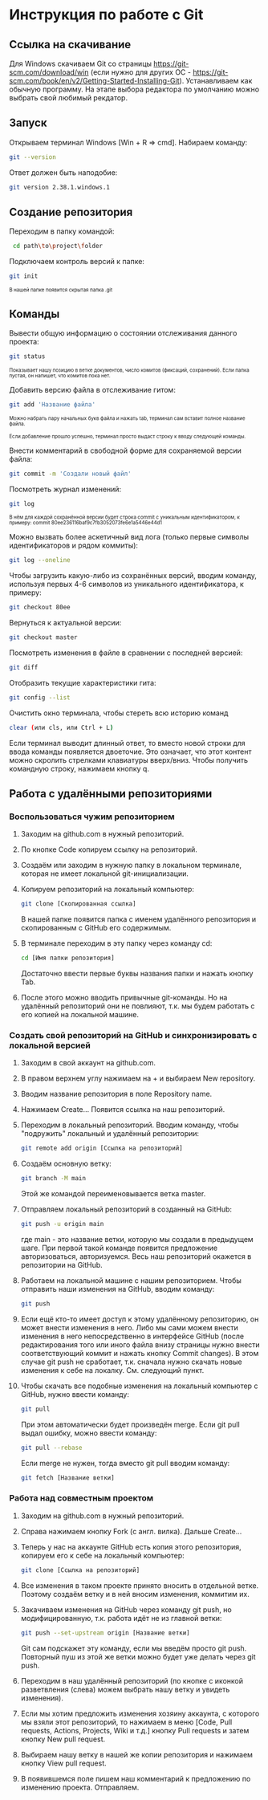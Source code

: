 # Инструкция по работе с Git

## Ссылка на скачивание

Для Windows скачиваем Git со страницы https://git-scm.com/download/win (если нужно для других ОС - https://git-scm.com/book/en/v2/Getting-Started-Installing-Git). Устанавливаем как обычную программу. На этапе выбора редактора по умолчанию можно выбрать свой любимый рекдатор.

## Запуск

Открываем терминал Windows [Win + R => cmd]. Набираем команду:
```sh
git --version
```
Ответ должен быть наподобие:
```sh
git version 2.38.1.windows.1
```
## Создание репозитория

Переходим в папку командой:
```sh
 cd path\to\project\folder
 ```
Подключаем контроль версий к папке:
```sh
git init
```
<sub><sup>В нашей папке появится скрытая папка .git</sup></sub>

## Команды

Вывести общую информацию о состоянии отслеживания данного проекта:
```sh
git status
```
<sub><sup>Показывает нашу позицию в ветке документов, число комитов (фиксаций, сохранений). Если папка пустая, он напишет, что комитов пока нет.</sup></sub>

Добавить версию файла в отслеживание гитом:
```sh
git add 'Название файла'
```
<sub><sup>Можно набрать пару начальных букв файла и нажать tab, терминал сам вставит полное название файла.</sup></sub>

<sub><sup>Если добавление прошло успешно, терминал просто выдаст строку к вводу следующей команды.</sup></sub>

Внести комментарий в свободной форме для сохраняемой версии файла:
```sh
git commit -m 'Создали новый файл'
```

Посмотреть журнал изменений:
```sh
git log
```
<sub><sup>В нём для каждой сохранённой версии будет строка commit с уникальным идентификатором, к примеру:
commit 80ee236116baf9c7fb3052073fe6e1a5446e44d1</sup></sub>

Можно вызвать более аскетичный вид лога (только первые символы идентификаторов и рядом коммиты):
```sh
git log --oneline
```
Чтобы загрузить какую-либо из сохранённых версий, вводим команду, используя первых 4-6 символов из уникального идентификатора, к примеру:
```sh
git checkout 80ee
```
Вернуться к актуальной версии:
```sh
git checkout master
```
Посмотреть изменения в файле в сравнении с последней версией:
```sh
git diff
```
Отобразить текущие характеристики гита:
```sh
git config --list
```
Очистить окно терминала, чтобы стереть всю историю команд
```sh
clear (или cls, или Ctrl + L)
```
Если терминал выводит длинный ответ, то вместо новой строки для ввода команды появляется двоеточие. Это означает, что этот контент можно скролить стрелками клавиатуры вверх/вниз. Чтобы получить командную строку, нажимаем кнопку q.

## Работа с удалёнными репозиториями

### Воспользоваться чужим репозиторием

1. Заходим на github.com в нужный репозиторий.

2. По кнопке Code копируем ссылку на репозиторий.

3. Создаём или заходим в нужную папку в локальном терминале, которая не имеет локальной git-инициализации.

4. Копируем репозиторий на локальный компьютер:
    ```sh
    git clone [Скопированная ссылка]
    ```
    В нашей папке появится папка с именем удалённого репозитория и скопированным с GitHub его содержимым.

5. В терминале переходим в эту папку через команду cd:
    ```sh
    cd [Имя папки репозитория]
    ```
	Достаточно ввести первые буквы названия папки и нажать кнопку Tab.

6. После этого можно вводить привычные git-команды. Но на удалённый репозиторий они не повлияют, т.к. мы будем работать с его копией на локальной машине.

### Создать свой репозиторий на GitHub и синхронизировать с локальной версией

1. Заходим в свой аккаунт на github.com.

2. В правом верхнем углу нажимаем на + и выбираем New repository.

3. Вводим название репозитория в поле Repository name.

4. Нажимаем Create… Появится ссылка на наш репозиторий.

5. Переходим в локальный репозиторий.
	Вводим команду, чтобы "подружить" локальный и удалённый репозитории:
	```sh
    git remote add origin [Ссылка на репозиторий]
    ```
6. Создаём основную ветку:
    ```sh
	git branch -M main
    ```
	Этой же командой переименовывается ветка master.
	
7. Отправляем локальный репозиторий в созданный на GitHub:
    ```sh
	git push -u origin main
    ```
    где main - это название ветки, которую мы создали в предыдущем шаге.
	При первой такой команде появится предложение авторизоваться, авторизуемся.
	Весь наш репозиторий окажется в репозитории на GitHub.

8. Работаем на локальной машине с нашим репозиторием.
	Чтобы отправить наши изменения на GitHub, вводим команду:
    ```sh
	git push
    ```
	
9. Если ещё кто-то имеет доступ к этому удалённому репозиторию, он может внести изменения в него. Либо мы сами можем внести изменения в него непосредственно в интерфейсе GitHub (после редактирования того или иного файла внизу страницы нужно внести соответствующий коммит и нажать кнопку Commit changes).
В этом случае git push не сработает, т.к. сначала нужно скачать новые изменения к себе на локалку. См. следующий пункт.

10. Чтобы скачать все подобные изменения на локальный компьютер с GitHub, нужно ввести команду:
    ```sh
	git pull
    ```
    При этом автоматически будет произведён merge.
	Если git pull выдал ошибку, можно ввести команду: 
    ```sh
    git pull --rebase
    ```
	Если merge не нужен, тогда вместо git pull вводим команду:
    ```sh
	git fetch [Название ветки]
    ```

### Работа над совместным проектом

1. Заходим на github.com в нужный репозиторий.

2. Справа нажимаем кнопку Fork (с англ. вилка). Дальше Create…

3. Теперь у нас на аккаунте GitHub есть копия этого репозитория, копируем его к себе на локальный компьютер:
    ```sh
	git clone [Ссылка на репозиторий]
    ```

4. Все изменения в таком проекте принято вносить в отдельной ветке. Поэтому создаём ветку и в ней вносим изменения, коммитим их.

5. Закачиваем изменения на GitHub через команду git push, но модифицированную, т.к. работа идёт не из главной ветки:
    ```sh
	git push --set-upstream origin [Название ветки]
    ```
	Git сам подскажет эту команду, если мы введём просто git push.
	Повторный пуш из этой же ветки можно будет уже делать через git push.
	
6. Переходим в наш удалённый репозиторий (по кнопке с иконкой разветвления (слева) можем выбрать нашу ветку и увидеть изменения).

7. Если мы хотим предложить изменения хозяину аккаунта, с которого мы взяли этот репозиторий, то нажимаем в меню [Code, Pull requests, Actions, Projects, Wiki и т.д.] кнопку Pull requests и затем кнопку New pull request.

8. Выбираем нашу ветку в нашей же копии репозитория и нажимаем кнопку View pull request.

9. В появившемся поле пишем наш комментарий к предложению по изменению проекта. Отправляем.
